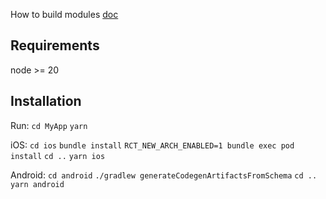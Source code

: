 How to build modules [doc](https://github.com/reactwg/react-native-new-architecture/blob/main/docs/turbo-modules.md)

## Requirements
node >= 20

## Installation
Run:
`cd MyApp`
`yarn`

iOS:
`cd ios`
`bundle install`
`RCT_NEW_ARCH_ENABLED=1 bundle exec pod install`
`cd ..`
`yarn ios`

Android:
`cd android`
`./gradlew generateCodegenArtifactsFromSchema`
`cd ..`
`yarn android`
